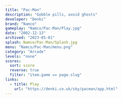 ```yaml
---
title: "Pac-Man"
description: "Gobble pills, avoid ghosts"
developer: "Denki"
brand: "Namco"
gameplay: "Namco/Pac-Man/Play.jpg"
date: "2002-12-13"
archived: "2023-05-01"
splash: Namco/Pac-Man/Splash.jpg
menu: "Namco/Pac-Man/menu.png"
category: "Arcade"
levels: "none"
scores:
  sort: score
  reverse: true
  filter: "item.game == page.slug"
links:
  - title: Play
    url: "https://denki.co.uk/sky/pacman/app.html"
---
```


